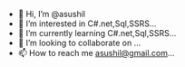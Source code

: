 - 👋 Hi, I’m @asushil
- 👀 I’m interested in C#.net,Sql,SSRS...
- 🌱 I’m currently learning C#.net,Sql,SSRS...
- 💞️ I’m looking to collaborate on ...
- 📫 How to reach me asushil@gmail.com...

<!---
asushil/asushil is a ✨ special ✨ repository because its `README.md` (this file) appears on your GitHub profile.
You can click the Preview link to take a look at your changes.
--->
